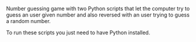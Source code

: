 Number guessing game with two Python scripts that let the computer try to guess an user given number and also reversed with an user trying to guess a random number.

To run these scripts you just need to have Python installed.
